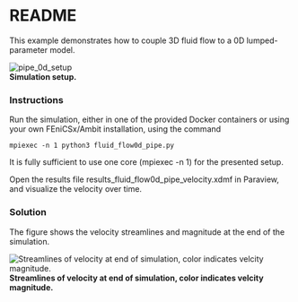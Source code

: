 # README #

This example demonstrates how to couple 3D fluid flow to a 0D lumped-parameter model.

![pipe_0d_setup](https://github.com/marchirschvogel/ambit/assets/52761273/d83cb0d4-74f1-4d5b-b41b-bf9f772bfbd3) \
**Simulation setup.**

### Instructions ###

Run the simulation, either in one of the provided Docker containers or using your own FEniCSx/Ambit installation, using the command
```
mpiexec -n 1 python3 fluid_flow0d_pipe.py
```
It is fully sufficient to use one core (mpiexec -n 1) for the presented setup.

Open the results file results_fluid_flow0d_pipe_velocity.xdmf in Paraview, and visualize the velocity over time.

### Solution

The figure shows the velocity streamlines and magnitude at the end of the simulation.

![Streamlines of velocity at end of simulation, color indicates velcity magnitude.](https://github.com/marchirschvogel/ambit/assets/52761273/00b4819c-25a9-4079-a5f7-03b49de7a9af) \
**Streamlines of velocity at end of simulation, color indicates velcity magnitude.**
